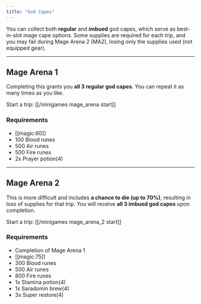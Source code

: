 ```yaml
---
title: "God Capes"
---
```


You can collect both **regular** and **imbued** god capes, which serve as best-in-slot mage cape options. Some supplies are required for each trip, and you may fail during Mage Arena 2 (MA2), losing only the supplies used (not equipped gear).

---

## Mage Arena 1

Completing this grants you **all 3 regular god capes**. You can repeat it as many times as you like.

Start a trip: [[/minigames mage_arena start]]

### Requirements

- [[magic:60]]
- 100 Blood runes
- 500 Air runes
- 500 Fire runes
- 2x Prayer potion(4)

---

## Mage Arena 2

This is more difficult and includes **a chance to die (up to 70%)**, resulting in loss of supplies for that trip. You will receive **all 3 imbued god capes** upon completion.

Start a trip: [[/minigames mage_arena_2 start]]

### Requirements

- Completion of Mage Arena 1
- [[magic:75]]
- 300 Blood runes
- 500 Air runes
- 800 Fire runes
- 1x Stamina potion(4)
- 1x Saradomin brew(4)
- 3x Super restore(4)
